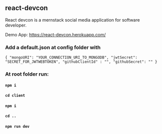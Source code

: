 ## react-devcon
React devcon is a mernstack social media application for software developer.

Demo App: https://react-devcon.herokuapp.com/

### Add a default.json at config folder with 
`{
    "mongoURI": "YOUR_CONNECTION_URI_TO_MONGODB",
    "jwtSecret": "SECRET_FOR_JWTWEBTOKEN",
    "githubClientId" : "",
    "githubSecret": ""
}`

### At root folder run:
#### `npm i`
#### `cd client`
#### `npm i`
#### `cd ..`
#### `npm run dev`
